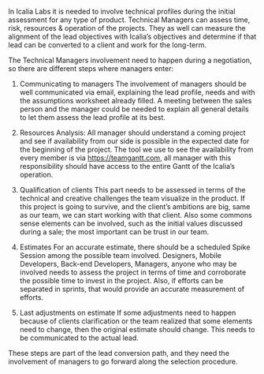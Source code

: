 In Icalia Labs it is needed to involve technical profiles during the initial assessment for any type of product. Technical Managers can assess time, risk, resources & operation of the projects. They as well can measure the alignment of the lead objectives with Icalia’s objectives and determine if that lead can be converted to a client and work for the long-term.

The Technical Managers involvement need to happen during a negotiation, so there are different steps where managers enter:

1. Communicating to managers
The involvement of managers should be well communicated via email, explaining the lead profile, needs and with the assumptions worksheet already filled. A meeting between the sales person and the manager could be needed to explain all general details to let them assess the lead profile at its best.

2. Resources Analysis:
All manager should understand a coming project and see if availability from our side is possible in the expected date for the beginning of the project. The tool we use to see the availability from every member is via https://teamgantt.com, all manager with this responsibility should have access to the entire Gantt of the Icalia’s operation.

3. Qualification of clients
	This part needs to be assessed in terms of the technical and creative challenges the team visualize in the product. If this project is going to survive, and the client’s ambitions are big, same as our team, we can start working with that client. Also some commons sense elements can be involved, such as the initial values discussed during a sale; the most important can be trust in our team.

4. Estimates
For an accurate estimate, there should be a scheduled Spike Session among the possible team involved. Designers, Mobile Developers, Back-end Developers, Managers, anyone who may be involved needs to assess the project in terms of time and corroborate the possible time to invest in the project. Also, if efforts can be separated in sprints, that would provide an accurate measurement of efforts.

5. Last adjustments on estimate
	If some adjustments need to happen because of clients clarification or the team realized that some elements need to change, then the original estimate should change. This needs to be communicated to the actual lead. 

These steps are part of the lead conversion path, and they need the involvement of managers to go forward along the selection procedure.
